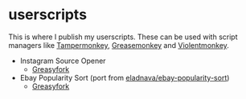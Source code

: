 # userscripts

This is where I publish my userscripts. These can be used with script managers like [Tampermonkey](https://www.tampermonkey.net/), [Greasemonkey](https://addons.mozilla.org/en-US/firefox/addon/greasemonkey/) and [Violentmonkey](https://violentmonkey.github.io/).

-  Instagram Source Opener
   -  [Greasyfork](https://greasyfork.org/en/scripts/372366-instagram-source-opener)
-  Ebay Popularity Sort (port from [eladnava/ebay-popularity-sort](https://github.com/eladnava/ebay-popularity-sort))
   -  [Greasyfork](https://greasyfork.org/en/scripts/369797-ebay-popularity-sort)
